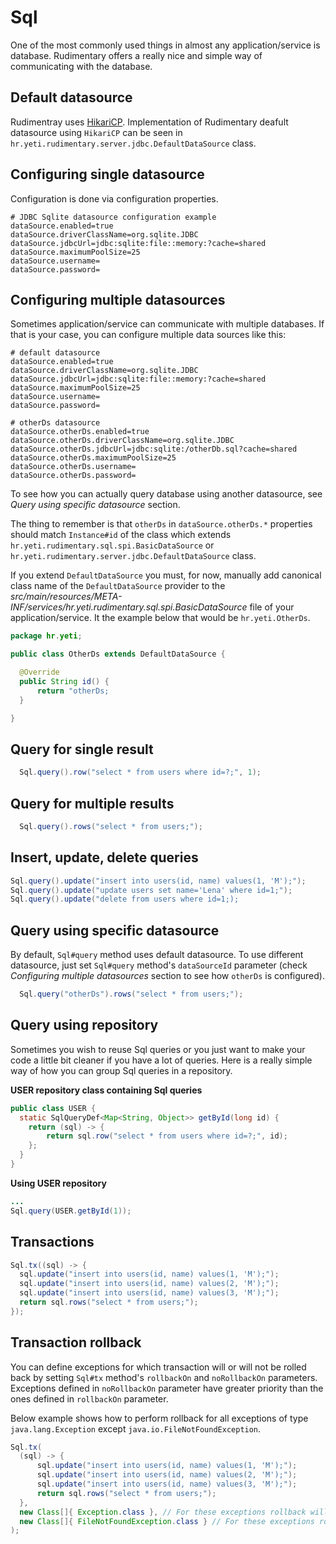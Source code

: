 # Sql
One of the most commonly used things in almost any application/service is database. Rudimentary offers a really nice and simple way of communicating with the database.

## Default datasource
Rudimentray uses [HikariCP](https://github.com/brettwooldridge/HikariCP). Implementation of Rudimentary deafult datasource using `HikariCP` can be seen in `hr.yeti.rudimentary.server.jdbc.DefaultDataSource` class.

## Configuring single datasource
Configuration is done via configuration properties.
```properties
# JDBC Sqlite datasource configuration example
dataSource.enabled=true
dataSource.driverClassName=org.sqlite.JDBC
dataSource.jdbcUrl=jdbc:sqlite:file::memory:?cache=shared
dataSource.maximumPoolSize=25
dataSource.username=
dataSource.password=
```

## Configuring multiple datasources
Sometimes application/service can communicate with multiple databases. If that is your case, you can configure multiple data sources like this:
```properties
# default datasource
dataSource.enabled=true
dataSource.driverClassName=org.sqlite.JDBC
dataSource.jdbcUrl=jdbc:sqlite:file::memory:?cache=shared
dataSource.maximumPoolSize=25
dataSource.username=
dataSource.password=

# otherDs datasource
dataSource.otherDs.enabled=true
dataSource.otherDs.driverClassName=org.sqlite.JDBC
dataSource.otherDs.jdbcUrl=jdbc:sqlite:/otherDb.sql?cache=shared
dataSource.otherDs.maximumPoolSize=25
dataSource.otherDs.username=
dataSource.otherDs.password=
```
To see how you can actually query database using another datasource, see *Query using specific datasource* section.

The thing to remember is that `otherDs` in `dataSource.otherDs.*` properties should match `Instance#id` of the class which extends `hr.yeti.rudimentary.sql.spi.BasicDataSource` or `hr.yeti.rudimentary.server.jdbc.DefaultDataSource` class. 

If you extend `DefaultDataSource` you must, for now, manually add canonical class name of the `DefaultDataSource` provider to the *src/main/resources/META-INF/services/hr.yeti.rudimentary.sql.spi.BasicDataSource* file of your application/service. It the example below that would be `hr.yeti.OtherDs`.
```java
package hr.yeti;

public class OtherDs extends DefaultDataSource {

  @Override
  public String id() {
      return "otherDs;
  }

}
```
## Query for single result
```java
  Sql.query().row("select * from users where id=?;", 1);
```
## Query for multiple results
```java
  Sql.query().rows("select * from users;");
```
## Insert, update, delete queries
```java
Sql.query().update("insert into users(id, name) values(1, 'M');");
Sql.query().update("update users set name='Lena' where id=1;");
Sql.query().update("delete from users where id=1;);
```
## Query using specific datasource
By default, `Sql#query` method uses default datasource. To use different datasource, just set `Sql#query` method's `dataSourceId` parameter (check *Configuring multiple datasources* section to see how `otherDs` is configured). 
```java
  Sql.query("otherDs").rows("select * from users;");
```
## Query using repository
Sometimes you wish to reuse Sql queries or you just want to make your code a little bit cleaner if you have a lot of queries. Here is a really simple way of how you can group Sql queries in a repository.

**USER repository class containing Sql queries**
```java
public class USER {
  static SqlQueryDef<Map<String, Object>> getById(long id) {
    return (sql) -> {
        return sql.row("select * from users where id=?;", id);
    };
  }
}
```
**Using USER repository**
```java
...
Sql.query(USER.getById(1));
```
## Transactions
```java
Sql.tx((sql) -> {
  sql.update("insert into users(id, name) values(1, 'M');");
  sql.update("insert into users(id, name) values(2, 'M');");
  sql.update("insert into users(id, name) values(3, 'M');");
  return sql.rows("select * from users;");
});
```
## Transaction rollback
You can define exceptions for which transaction will or will not be rolled back by setting `Sql#tx` method's `rollbackOn` and `noRollbackOn` parameters. Exceptions defined in `noRollbackOn` parameter have greater priority than the ones defined in `rollbackOn` parameter.

Below example shows how to perform rollback for all exceptions of type `java.lang.Exception` except  `java.io.FileNotFoundException`.
```java
Sql.tx(
  (sql) -> {
      sql.update("insert into users(id, name) values(1, 'M');");
      sql.update("insert into users(id, name) values(2, 'M');");
      sql.update("insert into users(id, name) values(3, 'M');");
      return sql.rows("select * from users;");
  },
  new Class[]{ Exception.class }, // For these exceptions rollback will be performed
  new Class[]{ FileNotFoundException.class } // For these exceptions rollback will not be performed
);
```



